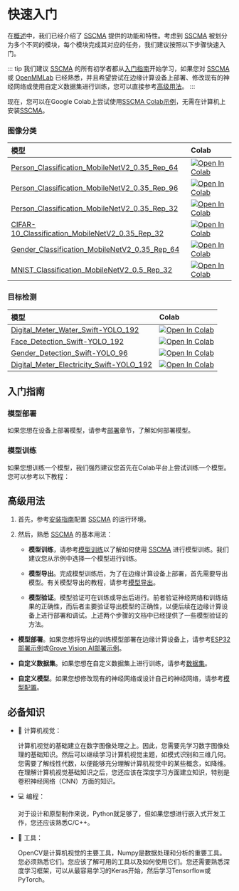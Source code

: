 # 快速入门

在[概述](./what_is_sscma)中，我们已经介绍了 [SSCMA](https://github.com/Seeed-Studio/SSCMA) 提供的功能和特性。考虑到 [SSCMA](https://github.com/Seeed-Studio/SSCMA) 被划分为多个不同的模块，每个模块完成其对应的任务，我们建议按照以下步骤快速入门。

::: tip
我们建议 [SSCMA](https://github.com/Seeed-Studio/SSCMA) 的所有初学者都从[入门指南](#getting-started)开始学习，如果您对 [SSCMA](https://github.com/Seeed-Studio/SSCMA) 或 [OpenMMLab](https://github.com/open-mmlab) 已经熟悉，并且希望尝试在边缘计算设备上部署、修改现有的神经网络或使用自定义数据集进行训练，您可以直接参考[高级用法](#advanced)。
:::

现在，您可以在Google Colab上尝试使用[SSCMA Colab示例](https://github.com/Seeed-Studio/SSCMA/tree/main/notebooks)，无需在计算机上安装[SSCMA](https://github.com/Seeed-Studio/SSCMA)。

### 图像分类

| 模型                                                                                                         | Colab                                                                                                                                                                                                                            |
|:--------------------------------------------------------------------------------------------------------------|:---------------------------------------------------------------------------------------------------------------------------------------------------------------------------------------------------------------------------------|
| [Person_Classification_MobileNetV2_0.35_Rep_64](https://github.com/Seeed-Studio/sscma-model-zoo/blob/main/docs/en/Person_Classification_MobileNetV2_0.35_Rep_64.md)     | [![Open In Colab](https://colab.research.google.com/assets/colab-badge.svg)](https://colab.research.google.com/github/seeed-studio/sscma-model-zoo/blob/main/notebooks/en/Person_Classification_MobileNetV2_0.35_Rep_64.ipynb)   |
| [Person_Classification_MobileNetV2_0.35_Rep_96](https://github.com/Seeed-Studio/sscma-model-zoo/blob/main/docs/en/Person_Classification_MobileNetV2_0.35_Rep_96.md)     | [![Open In Colab](https://colab.research.google.com/assets/colab-badge.svg)](https://colab.research.google.com/github/seeed-studio/sscma-model-zoo/blob/main/notebooks/en/Person_Classification_MobileNetV2_0.35_Rep_96.ipynb)   |
| [Person_Classification_MobileNetV2_0.35_Rep_32](https://github.com/Seeed-Studio/sscma-model-zoo/blob/main/docs/en/Person_Classification_MobileNetV2_0.35_Rep_32.md)     | [![Open In Colab](https://colab.research.google.com/assets/colab-badge.svg)](https://colab.research.google.com/github/seeed-studio/sscma-model-zoo/blob/main/notebooks/en/Person_Classification_MobileNetV2_0.35_Rep_32.ipynb)   |
| [CIFAR-10_Classification_MobileNetV2_0.35_Rep_32](https://github.com/Seeed-Studio/sscma-model-zoo/blob/main/docs/en/CIFAR-10_Classification_MobileNetV2_0.35_Rep_32.md) | [![Open In Colab](https://colab.research.google.com/assets/colab-badge.svg)](https://colab.research.google.com/github/seeed-studio/sscma-model-zoo/blob/main/notebooks/en/CIFAR-10_Classification_MobileNetV2_0.35_Rep_32.ipynb) |
| [Gender_Classification_MobileNetV2_0.35_Rep_64](https://github.com/Seeed-Studio/sscma-model-zoo/blob/main/docs/en/Gender_Classification_MobileNetV2_0.35_Rep_64.md)     | [![Open In Colab](https://colab.research.google.com/assets/colab-badge.svg)](https://colab.research.google.com/github/seeed-studio/sscma-model-zoo/blob/main/notebooks/en/Gender_Classification_MobileNetV2_0.35_Rep_64.ipynb)   |
| [MNIST_Classification_MobileNetV2_0.5_Rep_32](https://github.com/Seeed-Studio/sscma-model-zoo/blob/main/docs/en/MNIST_Classification_MobileNetV2_0.5_Rep_32.md)         | [![Open In Colab](https://colab.research.google.com/assets/colab-badge.svg)](https://colab.research.google.com/github/seeed-studio/sscma-model-zoo/blob/main/notebooks/en/MNIST_Classification_MobileNetV2_0.5_Rep_32.ipynb)     |

### 目标检测

| 模型                                                                                           | Colab                                                                                                                                                                                                                     |
|:------------------------------------------------------------------------------------------------|:--------------------------------------------------------------------------------------------------------------------------------------------------------------------------------------------------------------------------|
| [Digital_Meter_Water_Swift-YOLO_192](https://github.com/Seeed-Studio/sscma-model-zoo/blob/main/docs/en/Digital_Meter_Water_Swift-YOLO_192.md)             | [![Open In Colab](https://colab.research.google.com/assets/colab-badge.svg)](https://colab.research.google.com/github/seeed-studio/sscma-model-zoo/blob/main/notebooks/en/Digital_Meter_Water_Swift-YOLO_192.ipynb)       |
| [Face_Detection_Swift-YOLO_192](https://github.com/Seeed-Studio/sscma-model-zoo/blob/main/docs/en/Face_Detection_Swift-YOLO_192.md)                       | [![Open In Colab](https://colab.research.google.com/assets/colab-badge.svg)](https://colab.research.google.com/github/seeed-studio/sscma-model-zoo/blob/main/notebooks/en/Face_Detection_Swift-YOLO_192.ipynb)            |
| [Gender_Detection_Swift-YOLO_96](https://github.com/Seeed-Studio/sscma-model-zoo/blob/main/docs/en/Gender_Detection_Swift-YOLO_96.md)                     | [![Open In Colab](https://colab.research.google.com/assets/colab-badge.svg)](https://colab.research.google.com/github/seeed-studio/sscma-model-zoo/blob/main/notebooks/en/Gender_Detection_Swift-YOLO_96.ipynb)           |
| [Digital_Meter_Electricity_Swift-YOLO_192](https://github.com/Seeed-Studio/sscma-model-zoo/blob/main/docs/en/Digital_Meter_Electricity_Swift-YOLO_192.md) | [![Open In Colab](https://colab.research.google.com/assets/colab-badge.svg)](https://colab.research.google.com/github/seeed-studio/sscma-model-zoo/blob/main/notebooks/en/Digital_Meter_Electricity_Swift-YOLO_192.ipynb) |

## 入门指南

### 模型部署

如果您想在设备上部署模型，请参考[部署](../deploy/overview)章节，了解如何部署模型。

### 模型训练

如果您想训练一个模型，我们强烈建议您首先在Colab平台上尝试训练一个模型。您可以参考以下教程：

## 高级用法

1. 首先，参考[安装指南](./installation.md)配置 [SSCMA](https://github.com/Seeed-Studio/SSCMA) 的运行环境。

2. 然后，熟悉 [SSCMA](https://github.com/Seeed-Studio/SSCMA) 的基本用法：

   - **模型训练**，请参考[模型训练](../tutorials/training/overview)以了解如何使用 [SSCMA](https://github.com/Seeed-Studio/SSCMA) 进行模型训练。我们建议您从示例中选择一个模型进行训练。

   - **模型导出**。完成模型训练后，为了在边缘计算设备上部署，首先需要导出模型。有关模型导出的教程，请参考[模型导出](../tutorials/export/overview)。

   - **模型验证**。模型验证可在训练或导出后进行。前者验证神经网络和训练结果的正确性，而后者主要验证导出模型的正确性，以便后续在边缘计算设备上进行部署和调试。上述两个步骤的文档中已经提供了一些模型验证的方法。

- **模型部署**。如果您想将导出的训练模型部署在边缘计算设备上，请参考[ESP32部署示例](../deploy/esp32/deploy)或[Grove Vision AI部署示例](../deploy/grove/deploy)。

- **自定义数据集**。如果您想在自定义数据集上进行训练，请参考[数据集](../tutorials/datasets)。

- **自定义模型**。如果您想修改现有的神经网络或设计自己的神经网络，请参考[模型配置](../tutorials/config)。

## 必备知识

- 📸 计算机视觉：

  计算机视觉的基础建立在数字图像处理之上。因此，您需要先学习数字图像处理的基础知识。然后可以继续学习计算机视觉主题，如模式识别和三维几何。您需要了解线性代数，以便能够充分理解计算机视觉中的某些概念，如降维。在理解计算机视觉基础知识之后，您还应该在深度学习方面建立知识，特别是卷积神经网络（CNN）方面的知识。

- 💻 编程：

  对于设计和原型制作来说，Python就足够了，但如果您想进行嵌入式开发工作，您还应该熟悉C/C++。

- 🧰 工具：

  OpenCV是计算机视觉的主要工具，Numpy是数据处理和分析的重要工具。您必须熟悉它们。您应该了解可用的工具以及如何使用它们。您还需要熟悉深度学习框架，可以从最容易学习的Keras开始，然后学习Tensorflow或PyTorch。